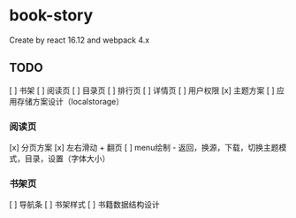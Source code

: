 # book-story

Create by react 16.12 and webpack 4.x

## TODO
[ ] 书架
[ ] 阅读页
[ ] 目录页
[ ] 排行页
[ ] 详情页
[ ] 用户权限
[x] 主题方案
[ ] 应用存储方案设计（localstorage）


### 阅读页
[x] 分页方案
[x] 左右滑动 + 翻页
[ ] menu绘制 - 返回，换源，下载，切换主题模式，目录，设置（字体大小）

### 书架页
[ ] 导航条
[ ] 书架样式
[ ] 书籍数据结构设计